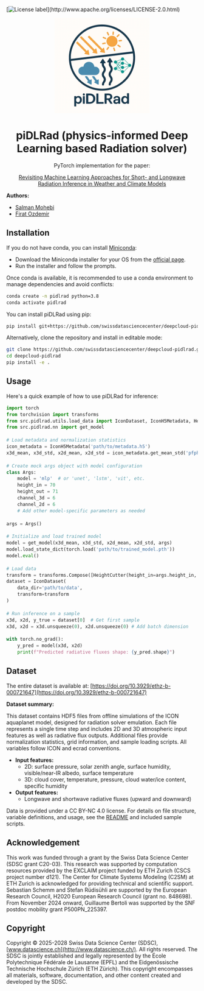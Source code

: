 
[![License label](https://img.shields.io/badge/License-Apache2.0-blue.svg?)](http://www.apache.org/licenses/LICENSE-2.0.html)

<p align="center">
  <img src="./docs/assets/logo.webp" alt="piDLRad logo" width="250">
</p>

<h1 align="center">
  piDLRad (physics-informed Deep Learning based Radiation solver)
</h1>
<p align="center">
</p>

<p align="center">
  PyTorch implementation for the paper: 
</p>
<p align="center">
  <a href="">  Revisiting Machine Learning Approaches for Short- and Longwave Radiation Inference in Weather and Climate Models 
</a>


**Authors:**

- [Salman Mohebi](https://github.com/salmanmohebi)
- [Firat Ozdemir](https://github.com/firatozdemir)


## Installation

If you do not have conda, you can install [Miniconda](https://docs.conda.io/en/latest/miniconda.html):

- Download the Miniconda installer for your OS from the [official page](https://docs.conda.io/en/latest/miniconda.html).
- Run the installer and follow the prompts.

Once conda is available, it is recommended to use a conda environment to manage dependencies and avoid conflicts:

```bash
conda create -n pidlrad python=3.8
conda activate pidlrad
```

You can install piDLRad using pip:

```bash
pip install git+https://github.com/swissdatasciencecenter/deepcloud-pidlrad.git
```

Alternatively, clone the repository and install in editable mode:

```bash
git clone https://github.com/swissdatasciencecenter/deepcloud-pidlrad.git
cd deepcloud-pidlrad
pip install -e .
```

## Usage

Here's a quick example of how to use piDLRad for inference:

```python
import torch
from torchvision import transforms
from src.pidlrad.utils.load_data import IconDataset, IconH5Metadata, HeightCutter
from src.pidlrad.nn import get_model

# Load metadata and normalization statistics
icon_metadata = IconH5Metadata('path/to/metadata.h5')
x3d_mean, x3d_std, x2d_mean, x2d_std = icon_metadata.get_mean_std('pfph')

# Create mock args object with model configuration
class Args:
    model = 'mlp'  # or 'unet', 'lstm', 'vit', etc.
    height_in = 70
    height_out = 71
    channel_3d = 6
    channel_2d = 6
    # Add other model-specific parameters as needed

args = Args()

# Initialize and load trained model
model = get_model(x3d_mean, x3d_std, x2d_mean, x2d_std, args)
model.load_state_dict(torch.load('path/to/trained_model.pth'))
model.eval()

# Load data
transform = transforms.Compose([HeightCutter(height_in=args.height_in, height_out=args.height_out)])
dataset = IconDataset(
    data_dir='path/to/data',
    transform=transform
)

# Run inference on a sample
x3d, x2d, y_true = dataset[0]  # Get first sample
x3d, x2d = x3d.unsqueeze(0), x2d.unsqueeze(0) # Add batch dimension

with torch.no_grad():
    y_pred = model(x3d, x2d)
    print(f"Predicted radiative fluxes shape: {y_pred.shape}")
```

## Dataset
The entire dataset is available at: [https://doi.org/10.3929/ethz-b-000721647](https://doi.org/10.3929/ethz-b-000721647)

**Dataset summary:**

This dataset contains HDF5 files from offline simulations of the ICON aquaplanet model, designed for radiation solver emulation. Each file represents a single time step and includes 2D and 3D atmospheric input features as well as radiative flux outputs. Additional files provide normalization statistics, grid information, and sample loading scripts. All variables follow ICON and ecrad conventions.

- **Input features:**  
  - 2D: surface pressure, solar zenith angle, surface humidity, visible/near-IR albedo, surface temperature  
  - 3D: cloud cover, temperature, pressure, cloud water/ice content, specific humidity  
- **Output features:**  
  - Longwave and shortwave radiative fluxes (upward and downward)

Data is provided under a CC BY-NC 4.0 license. For details on file structure, variable definitions, and usage, see the [README](https://doi.org/10.3929/ethz-b-000721647) and included sample scripts.

## Acknowledgement

This work was funded through a grant by the Swiss Data Science Center (SDSC grant C20-03). This research was supported by computation resources provided by the EXCLAIM project funded by ETH Zurich (CSCS project number d121). The Center for Climate Systems Modeling (C2SM) at ETH Zurich is acknowledged for providing technical and scientific support. Sebastian Schemm and Stefan Rüdisühli are supported by the European Research Council, H2020 European Research Council (grant no. 848698). From November 2024 onward, Guillaume Bertoli was supported by the SNF postdoc mobility grant P500PN_225397.

## Copyright

Copyright © 2025-2028 Swiss Data Science Center (SDSC),
[www.datascience.ch](http://www.datascience.ch/). All rights reserved. The SDSC
is jointly established and legally represented by the École Polytechnique
Fédérale de Lausanne (EPFL) and the Eidgenössische Technische Hochschule Zürich
(ETH Zürich). This copyright encompasses all materials, software, documentation,
and other content created and developed by the SDSC.
